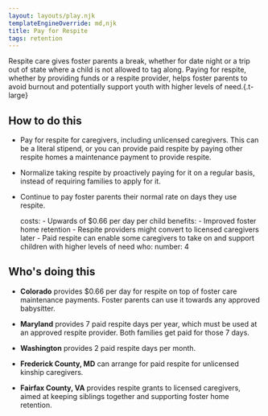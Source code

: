```yaml
---
layout: layouts/play.njk
templateEngineOverride: md,njk
title: Pay for Respite
tags: retention
---
```


Respite care gives foster parents a break, whether for date night or a trip out of state where a child is not allowed to tag along. Paying for respite, whether by providing funds or a respite provider, helps foster parents to avoid burnout and potentially support youth with higher levels of need.{.t-large}

## How to do this

* Pay for respite for caregivers, including unlicensed caregivers. This can be a literal stipend, or you can provide paid respite by paying other respite homes a maintenance payment to provide respite.

* Normalize taking respite by proactively paying for it on a regular basis, instead of requiring families to apply for it.

* Continue to pay foster parents their normal rate on days they use respite.

  costs:
      - Upwards of $0.66 per day per child
    benefits:
      - Improved foster home retention
      - Respite providers might convert to licensed caregivers later
      - Paid respite can enable some caregivers to take on and support children with higher levels of need
    who:
      number: 4

## Who's doing this

* **Colorado** provides $0.66 per day for respite on top of foster care maintenance payments. Foster parents can use it towards any approved babysitter.

* **Maryland** provides 7 paid respite days per year, which must be used at an approved respite provider. Both families get paid for those 7 days.

* **Washington** provides 2 paid respite days per month.

* **Frederick County, MD** can arrange for paid respite for unlicensed kinship caregivers.

* **Fairfax County, VA** provides respite grants to licensed caregivers, aimed at keeping siblings together and supporting foster home retention.